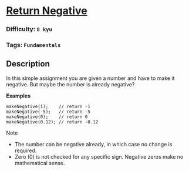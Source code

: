 # [Return Negative](https://www.codewars.com/kata/55685cd7ad70877c23000102)

### Difficulty: `8 kyu`

### Tags: `Fundamentals`

## Description

In this simple assignment you are given a number and have to make it negative. But maybe the number is already negative?

**Examples**
```
makeNegative(1);    // return -1
makeNegative(-5);   // return -5
makeNegative(0);    // return 0
makeNegative(0.12); // return -0.12
```
> [!NOTE]
> - The number can be negative already, in which case no change is required.
> - Zero (0) is not checked for any specific sign. Negative zeros make no mathematical sense.

